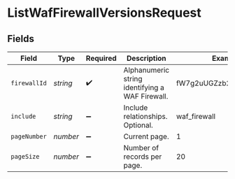 # ListWafFirewallVersionsRequest


## Fields

| Field                                           | Type                                            | Required                                        | Description                                     | Example                                         |
| ----------------------------------------------- | ----------------------------------------------- | ----------------------------------------------- | ----------------------------------------------- | ----------------------------------------------- |
| `firewallId`                                    | *string*                                        | :heavy_check_mark:                              | Alphanumeric string identifying a WAF Firewall. | fW7g2uUGZzb2W9Euo4Mo0r                          |
| `include`                                       | *string*                                        | :heavy_minus_sign:                              | Include relationships. Optional.                | waf_firewall                                    |
| `pageNumber`                                    | *number*                                        | :heavy_minus_sign:                              | Current page.                                   | 1                                               |
| `pageSize`                                      | *number*                                        | :heavy_minus_sign:                              | Number of records per page.                     | 20                                              |